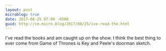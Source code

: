 ```yaml
---
layout: post
microblog: true
date: 2017-08-25 07:09 -0500
guid: http://cm.micro.blog/2017/08/25/ive-read-the.html
---
```

I've read the books and am caught up on the show. I think the best thing to ever come from Game of Thrones is Key and Peele's doorman sketch. 
